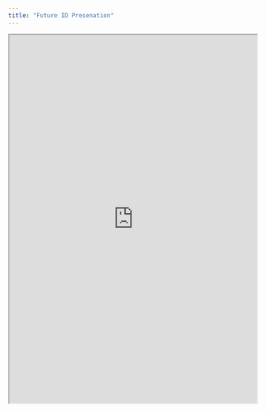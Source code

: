 ```yaml
---
title: "Future ID Presenation"
---
```



<iframe height="750" width="100%" src="https://ewelton.github.io/ktest/wiki.html#Future%20ID%20Presenation"></iframe>
